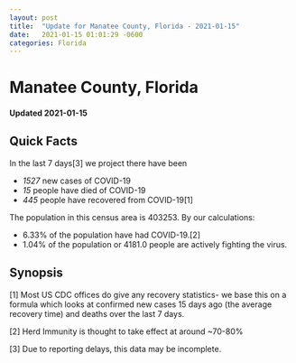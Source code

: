 ```yaml
---
layout: post
title:  "Update for Manatee County, Florida - 2021-01-15"
date:   2021-01-15 01:01:29 -0600
categories: Florida
---
```


# Manatee County, Florida
#### Updated 2021-01-15

## Quick Facts

In the last 7 days[3] we project there have been
- *1527* new cases of COVID-19
- *15* people have died of COVID-19
- *445* people have recovered from COVID-19[1]

The population in this census area is 403253. By our calculations:
- 6.33% of the population have had COVID-19.[2]
- 1.04% of the population or 4181.0 people are actively fighting the virus.

## Synopsis




[1] Most US CDC offices do give any recovery statistics- we base this on a formula which looks at confirmed new cases
15 days ago (the average recovery time) and deaths over the last 7 days.

[2] Herd Immunity is thought to take effect at around ~70-80%

[3] Due to reporting delays, this data may be incomplete.
 
    